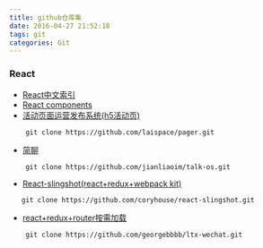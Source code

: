 ```yaml
---
title: github仓库集
date: 2016-04-27 21:52:18
tags: git
categories: Git
---
```


### React
  * [React中文索引](http://nav.react-china.org)
  * [React components](https://github.com/react-component)
  * [活动页面运营发布系统(h5活动页)](https://github.com/laispace/pager)
```
    git clone https://github.com/laispace/pager.git
```

  * [简聊](https://github.com/jianliaoim/talk-os)
```
    git clone https://github.com/jianliaoim/talk-os.git
```

  * [React-slingshot(react+redux+webpack kit)](https://github.com/coryhouse/react-slingshot)
 ```
    git clone https://github.com/coryhouse/react-slingshot.git
 ```

  * [react+redux+router按需加载](https://github.com/georgebbbb/ltx-wechat)
```
    git clone https://github.com/georgebbbb/ltx-wechat.git
```
